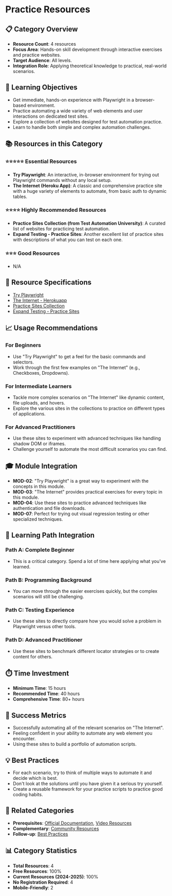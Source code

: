 # Practice Resources

## 📋 Category Overview
- **Resource Count**: 4 resources
- **Focus Area**: Hands-on skill development through interactive exercises and practice websites.
- **Target Audience**: All levels.
- **Integration Role**: Applying theoretical knowledge to practical, real-world scenarios.

## 🎯 Learning Objectives
- Get immediate, hands-on experience with Playwright in a browser-based environment.
- Practice automating a wide variety of web elements and user interactions on dedicated test sites.
- Explore a collection of websites designed for test automation practice.
- Learn to handle both simple and complex automation challenges.

## 📚 Resources in this Category

### ⭐⭐⭐⭐⭐ Essential Resources
- **Try Playwright**: An interactive, in-browser environment for trying out Playwright commands without any local setup.
- **The Internet (Heroku App)**: A classic and comprehensive practice site with a huge variety of elements to automate, from basic auth to dynamic tables.

### ⭐⭐⭐⭐ Highly Recommended Resources
- **Practice Sites Collection (from Test Automation University)**: A curated list of websites for practicing test automation.
- **Expand Testing - Practice Sites**: Another excellent list of practice sites with descriptions of what you can test on each one.

### ⭐⭐⭐ Good Resources
- N/A

## 🔗 Resource Specifications
- [Try Playwright](../../specifications/06-practice-resources/try-playwright.md)
- [The Internet - Herokuapp](../../specifications/06-practice-resources/the-internet-herokuapp.md)
- [Practice Sites Collection](../../specifications/06-practice-resources/practice-sites-collection.md)
- [Expand Testing - Practice Sites](../../specifications/06-practice-resources/expand-testing-practice-sites.md)

## 📈 Usage Recommendations

### For Beginners
- Use "Try Playwright" to get a feel for the basic commands and selectors.
- Work through the first few examples on "The Internet" (e.g., Checkboxes, Dropdowns).

### For Intermediate Learners
- Tackle more complex scenarios on "The Internet" like dynamic content, file uploads, and hovers.
- Explore the various sites in the collections to practice on different types of applications.

### For Advanced Practitioners
- Use these sites to experiment with advanced techniques like handling shadow DOM or iframes.
- Challenge yourself to automate the most difficult scenarios you can find.

## 🎓 Module Integration
- **MOD-02**: "Try Playwright" is a great way to experiment with the concepts in this module.
- **MOD-03**: "The Internet" provides practical exercises for every topic in this module.
- **MOD-04**: Use these sites to practice advanced techniques like authentication and file downloads.
- **MOD-07**: Perfect for trying out visual regression testing or other specialized techniques.

## 🔄 Learning Path Integration

### Path A: Complete Beginner
- This is a critical category. Spend a lot of time here applying what you've learned.

### Path B: Programming Background
- You can move through the easier exercises quickly, but the complex scenarios will still be challenging.

### Path C: Testing Experience
- Use these sites to directly compare how you would solve a problem in Playwright versus other tools.

### Path D: Advanced Practitioner
- Use these sites to benchmark different locator strategies or to create content for others.

## ⏱️ Time Investment
- **Minimum Time**: 15 hours
- **Recommended Time**: 40 hours
- **Comprehensive Time**: 80+ hours

## 🎯 Success Metrics
- Successfully automating all of the relevant scenarios on "The Internet".
- Feeling confident in your ability to automate any web element you encounter.
- Using these sites to build a portfolio of automation scripts.

## 💡 Best Practices
- For each scenario, try to think of multiple ways to automate it and decide which is best.
- Don't look at the solutions until you have given it a serious try yourself.
- Create a reusable framework for your practice scripts to practice good coding habits.

## 🔄 Related Categories
- **Prerequisites**: [Official Documentation](./01-official-documentation.md), [Video Resources](./03-video-resources.md)
- **Complementary**: [Community Resources](./04-community-resources.md)
- **Follow-up**: [Best Practices](./07-best-practices.md)

## 📊 Category Statistics
- **Total Resources**: 4
- **Free Resources**: 100%
- **Current Resources (2024-2025)**: 100%
- **No Registration Required**: 4
- **Mobile-Friendly**: 2
